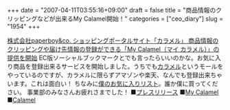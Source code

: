 +++
date = "2007-04-11T03:55:16+09:00"
draft = false
title = "商品情報のクリッピングなどが出来るMy Calamel開始！"
categories = ["ceo_diary"]
slug = "1954"
+++

<a href="http://user.calamel.jp/" target="_blank">株式会社paperboy&co. ショッピングポータルサイト「カラメル」 商品情報のクリッピングや届け先情報の登録ができる「My Calamel（マイ カラメル）」の提供を開始</a>
EC版ソーシャルブックマークとでも言ったらいいのかな。お気に入り商品を登録出来るサービスを開始しました。うちでも<a href="http://calamel.jp" target="_blank">カラメル</a>というモールをやっているのですが、カラメルに限らずアマゾンや楽天、なんでも登録出来ちゃいます。これは面白い！
ちなみに<a href="http://user.calamel.jp/user/ieiriblog/favorite" target="_blank">僕のお気に入りリスト</a>。誰か僕に買ってください。
事業部のみなさんお疲れさまでした！
■<a href="http://www.paperboy.co.jp/news/200704091400.php" target="_blank">プレスリリース</a>
■<a href="http://user.calamel.jp/" target="_blank">My Calamel</a>
■<a href="http://calamel.jp" target="_blank">Calamel</a>
